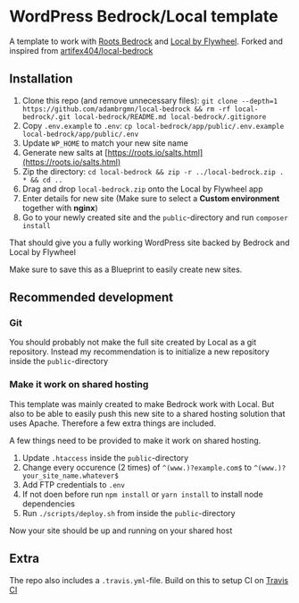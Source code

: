 # WordPress Bedrock/Local template

A template to work with [Roots Bedrock](https://roots.io/bedrock/) and
[Local by Flywheel](https://local.getflywheel.com/). Forked and inspired from
[artifex404/local-bedrock](https://github.com/artifex404/local-bedrock)

## Installation

1. Clone this repo (and remove unnecessary files): `git clone --depth=1
   https://github.com/adambrgmn/local-bedrock && rm -rf local-bedrock/.git
   local-bedrock/README.md local-bedrock/.gitignore`
1. Copy `.env.example` to `.env`: `cp local-bedrock/app/public/.env.example
   local-bedrock/app/public/.env`
1. Update `WP_HOME` to match your new site name
1. Generate new salts at
   [https://roots.io/salts.html](https://roots.io/salts.html)
1. Zip the directory: `cd local-bedrock && zip -r ../local-bedrock.zip . * && cd
   ..`
1. Drag and drop `local-bedrock.zip` onto the Local by Flywheel app
1. Enter details for new site (Make sure to select a **Custom environment**
   together with **nginx**)
1. Go to your newly created site and the `public`-directory and run `composer
   install`

That should give you a fully working WordPress site backed by Bedrock and Local
by Flywheel

Make sure to save this as a Blueprint to easily create new sites.

## Recommended development

### Git

You should probably not make the full site created by Local as a git repository.
Instead my recommendation is to initialize a new repository inside the
`public`-directory

### Make it work on shared hosting

This template was mainly created to make Bedrock work with Local. But also to be
able to easily push this new site to a shared hosting solution that uses Apache.
Therefore a few extra things are included.

A few things need to be provided to make it work on shared hosting.

1. Update `.htaccess` inside the `public`-directory
1. Change every occurence (2 times) of `^(www.)?example.com$` to
   `^(www.)?your_site_name.whatever$`
1. Add FTP credentials to `.env`
1. If not doen before run `npm install` or `yarn install` to install node
   dependencies
1. Run `./scripts/deploy.sh` from inside the `public`-directory

Now your site should be up and running on your shared host

## Extra

The repo also includes a `.travis.yml`-file. Build on this to setup CI on
[Travis CI](https://travis-ci.org/)
